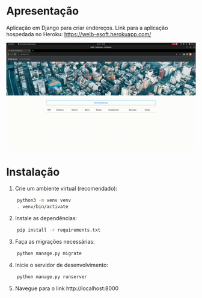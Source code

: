 # Apresentação

Aplicação em Django para criar endereços.
Link para a aplicação hospedada no Heroku: https://welb-esoft.herokuapp.com/

![Gif da demonstração](./static/esoft_project.gif)

# Instalação

1. Crie um ambiente virtual (recomendado):

```sh
	python3 -m venv venv
	. venv/bin/activate
```

2. Instale as dependências:

```sh
	pip install -r requirements.txt
```

3. Faça as migrações necessárias:

```sh
	python manage.py migrate
```

4. Inicie o servidor de desenvolvimento:

```sh
	python manage.py runserver
```

5. Navegue para o link http://localhost:8000

